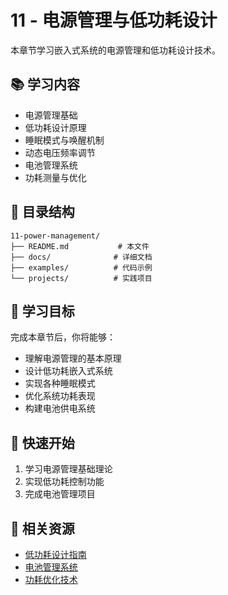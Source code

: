 # 11 - 电源管理与低功耗设计

本章节学习嵌入式系统的电源管理和低功耗设计技术。

## 📚 学习内容

- 电源管理基础
- 低功耗设计原理
- 睡眠模式与唤醒机制
- 动态电压频率调节
- 电池管理系统
- 功耗测量与优化

## 📁 目录结构

```
11-power-management/
├── README.md           # 本文件
├── docs/              # 详细文档
├── examples/          # 代码示例
└── projects/          # 实践项目
```

## 🎯 学习目标

完成本章节后，你将能够：

- 理解电源管理的基本原理
- 设计低功耗嵌入式系统
- 实现各种睡眠模式
- 优化系统功耗表现
- 构建电池供电系统

## 🚀 快速开始

1. 学习电源管理基础理论
2. 实现低功耗控制功能
3. 完成电池管理项目

## 📖 相关资源

- [低功耗设计指南](https://example.com)
- [电池管理系统](https://example.com)
- [功耗优化技术](https://example.com)